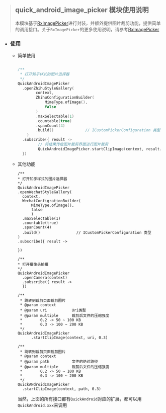 > ## quick_android_image_picker 模块使用说明
>
> 本模块基于[RxImagePicker](https://github.com/qingmei2/RxImagePicker)进行封装，并额外提供图片裁剪功能，提供简单的调用接口。关于`RxImagePicker`的更多使用说明，请参考[RxImagePicker](https://github.com/qingmei2/RxImagePicker)

- ### 使用

  - 简单使用

      ```kotlin
      
      /**
       * 打开知乎样式的图片选择器
       */
      QuickAndroidImagePicker
        .openZhihuStyleGallery(
              context,		
              ZhihuConfigurationBuilder(
                  MimeType.ofImage(),
                  false
              )
              .maxSelectable(1)
              .countable(true)
              .spanCount(4)
              .build()				// ICustomPickerConfiguration 类型
          )
        .subscribe({ result ->		
               // 将结果传给图片裁剪界面进行图片裁剪
               QuickAndroidImagePicker.startClipImage(context, result.uri)
        })
      
      ```
  - 其他功能
      ```
      /**
      * 打开知乎样式的图片选择器
      */
      QuickAndroidImagePicker
      .openWechatStyleGallery(
      	context,		
      	WechatConfigrationBuilder(
      		MimeType.ofImage(),
      		false
      		)
      	.maxSelectable(1)
      	.countable(true)
      	.spanCount(4)
      	.build()				// ICustomPickerConfiguration 类型
      )
      .subscribe({ result ->
      
      })
      
      /**
      * 打开摄像头拍摄
      */
      QuickAndroidImagePicker
      	.openCamera(context)
      	.subscribe({ result ->
      	})
      	
      /**
       * 跳转到裁剪页面裁剪图片
       * @param context
       * @param uri           Uri类型
       * @param multiple      裁剪后文件的压缩强度
       *        0.2 -> 50 ~ 100 KB
       *        0.3 -> 100 ~ 200 KB
       */
      QuickAndroidImagePicker
        	.startClipImage(context, uri, 0.3)
      
      /**
       * 跳转到裁剪页面裁剪图片
       * @param context
       * @param path          文件的绝对路径
       * @param multiple      裁剪后文件的压缩强度
       *        0.2 -> 50 ~ 100 KB
       *        0.3 -> 100 ~ 200 KB
       */
      QuickANdroidImagePicker
      	.startClipImage(context, path, 0.3)
      
      ```

      当然，上面的所有接口都有`QuickAndroid`对应的扩展，都可以用`QuickAndroid.xxx`来调用
